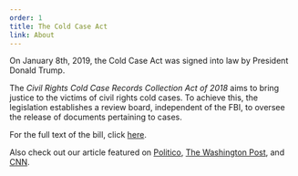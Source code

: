 ```yaml
---
order: 1
title: The Cold Case Act
link: About
---
```

            
      
On January 8th, 2019, the Cold Case Act was signed into law by President Donald Trump.

The _Civil Rights Cold Case Records Collection Act of 2018_ aims to bring justice to the victims of civil rights cold cases. To achieve this, the legislation establishes a review board, independent of the FBI, to oversee the release of documents pertaining to cases.

For the full text of the bill, click [here](https://www.congress.gov/115/plaws/publ426/PLAW-115publ426.pdf).

Also check out our article featured on <span id="politicoLink">[Politico](http://www.politico.com/agenda/story/2016/05/how-to-get-justice-for-civil-rights-cold-cases-000118)</span>, [The Washington Post](https://www.washingtonpost.com/crime-law/2019/02/23/students-high-school-all-way-presidents-desk-how-government-class-fought-release-unsolved-fbi-civil-rights-case-files/), and [CNN](https://www.cnn.com/2019/02/26/us/new-jersey-students-civil-rights-bill-trnd/index.html).


